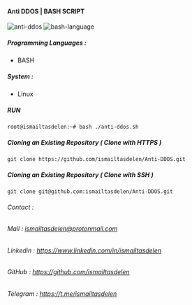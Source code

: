 #### Anti DDOS | BASH SCRIPT

![anti-ddos](https://user-images.githubusercontent.com/15425071/34910181-caa9f41c-f8c0-11e7-9ec5-6d43adfeb4bd.png) ![bash-language](https://user-images.githubusercontent.com/15425071/34910256-37569a6a-f8c2-11e7-81d8-42dec07d4ef8.png)

##### Programming Languages :

* BASH

##### System :

* Linux

##### RUN
```
root@ismailtasdelen:~# bash ./anti-ddos.sh
```

##### Cloning an Existing Repository ( Clone with HTTPS )
```
git clone https://github.com/ismailtasdelen/Anti-DDOS.git
```

##### Cloning an Existing Repository ( Clone with SSH )
```
git clone git@github.com:ismailtasdelen/Anti-DDOS.git
```

###### Contact :

###### Mail : ismailtasdelen@protonmail.com

###### Linkedin : https://www.linkedin.com/in/ismailtasdelen

###### GitHub : https://github.com/ismailtasdelen

###### Telegram : https://t.me/ismailtasdelen
